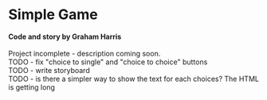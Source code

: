 # Simple Game

<b>Code and story by Graham Harris</b>\
\
Project incomplete - description coming soon.
\
TODO - fix "choice to single" and "choice to choice" buttons
\
TODO - write storyboard
\
TODO - is there a simpler way to show the text for each choices? The HTML is getting long